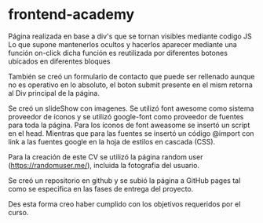 # frontend-academy

Página realizada en base a div's que se tornan visibles mediante codigo JS
Lo que supone mantenerlos ocultos y hacerlos aparecer mediante una función on-click
dicha función es reutilizada por diferentes botones ubicados en diferentes bloques 

También se creó un formulario de contacto que puede ser rellenado
aunque no es operativo en lo absoluto, el boton submit presente en el mism retorna
al Div principal de la página.

Se creó un slideShow con imagenes. Se utilizó font awesome como sistema proveedor 
de íconos y se utilizó google-font como proveedor de fuentes para toda la página.
Para los íconos de font aweasome se insertó un script en el head.
Mientras que para las fuentes se insertó un código @import con link a las fuentes google
en la hoja de estilos en cascada (CSS).

Para la creación de este CV se utilizó la página random user (https://randomuser.me/),
incluida la fotografia del usuario.

Se creó un repositorio en github y se subió la página a GitHub pages tal como se especifica 
en las fases de entrega del proyecto.

Des esta forma creo haber cumplido con los objetivos requeridos por el curso.